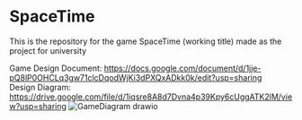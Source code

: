 # SpaceTime
This is the repository for the game SpaceTime (working title) made as the project for university

Game Design Document: https://docs.google.com/document/d/1jje-pQ8lP0OHCLq3gw71clcDqodWjKi3dPXQxADkk0k/edit?usp=sharing <br />
Design Diagram: https://drive.google.com/file/d/1iqsre8A8d7Dvna4p39Kpy6cUggATK2lM/view?usp=sharing
![GameDiagram drawio](https://github.com/awawron/SpaceTime/assets/91887382/8939a5aa-0b08-4aed-8526-09403b377168)
